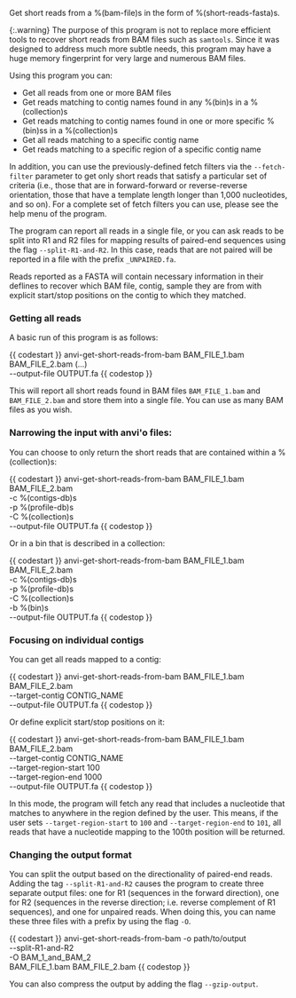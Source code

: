 Get short reads from a %(bam-file)s in the form of %(short-reads-fasta)s.

{:.warning}
The purpose of this program is not to replace more efficient tools to recover short reads from BAM files such as `samtools`. Since it was designed to address much more subtle needs, this program may have a huge memory fingerprint for very large and numerous BAM files.

Using this program you can:

* Get all reads from one or more BAM files
* Get reads matching to contig names found in any %(bin)s in a %(collection)s
* Get reads matching to contig names found in one or more specific %(bin)ss in a %(collection)s
* Get all reads matching to a specific contig name
* Get reads matching to a specific region of a specific contig name

In addition, you can use the previously-defined fetch filters via the `--fetch-filter` parameter to get only short reads that satisfy a particular set of criteria (i.e., those that are in forward-forward or reverse-reverse orientation, those that have a template length longer than 1,000 nucleotides, and so on). For a complete set of fetch filters you can use, please see the help menu of the program.

The program can report all reads in a single file, or you can ask reads to be split into R1 and R2 files for mapping results of paired-end sequences using the flag `--split-R1-and-R2`. In this case, reads that are not paired will be reported in a file with the prefix `_UNPAIRED.fa`.

Reads reported as a FASTA will contain necessary information in their deflines to recover which BAM file, contig, sample they are from with explicit start/stop positions on the contig to which they matched.

### Getting all reads

A basic run of this program is as follows:

{{ codestart }}
anvi-get-short-reads-from-bam BAM_FILE_1.bam BAM_FILE_2.bam (...) \
                              --output-file OUTPUT.fa
{{ codestop }}

This will report all short reads found in BAM files `BAM_FILE_1.bam` and `BAM_FILE_2.bam` and store them into a single file. You can use as many BAM files as you wish.

### Narrowing the input with anvi'o files:

You can choose to only return the short reads that are contained within a %(collection)s:

{{ codestart }}
anvi-get-short-reads-from-bam BAM_FILE_1.bam BAM_FILE_2.bam \
                              -c %(contigs-db)s \
                              -p %(profile-db)s \
                              -C %(collection)s \
                              --output-file OUTPUT.fa
{{ codestop }}

Or in a bin that is described in a collection:

{{ codestart }}
anvi-get-short-reads-from-bam BAM_FILE_1.bam BAM_FILE_2.bam \
                              -c %(contigs-db)s \
                              -p %(profile-db)s \
                              -C %(collection)s \
                              -b %(bin)s \
                              --output-file OUTPUT.fa
{{ codestop }}

### Focusing on individual contigs

You can get all reads mapped to a contig:

{{ codestart }}
anvi-get-short-reads-from-bam BAM_FILE_1.bam BAM_FILE_2.bam \
                              --target-contig CONTIG_NAME \
                              --output-file OUTPUT.fa
{{ codestop }}

Or define explicit start/stop positions on it:

{{ codestart }}
anvi-get-short-reads-from-bam BAM_FILE_1.bam BAM_FILE_2.bam \
                              --target-contig CONTIG_NAME \
                              --target-region-start 100 \
                              --target-region-end 1000 \
                              --output-file OUTPUT.fa
{{ codestop }}

In this mode, the program will fetch any read that includes a nucleotide that matches to anywhere in the region defined by the user. This means, if the user sets `--target-region-start` to `100` and `--target-region-end` to `101`, all reads that have a nucleotide mapping to the 100th position will be returned.

### Changing the output format

You can split the output based on the directionality of paired-end reads. Adding the tag `--split-R1-and-R2` causes the program to create three separate output files: one for R1 (sequences in the forward direction), one for R2 (sequences in the reverse direction; i.e. reverse complement of R1 sequences), and one for unpaired reads. When doing this, you can name these three files with a prefix by using the flag `-O`.

{{ codestart }}
anvi-get-short-reads-from-bam -o path/to/output \
                              --split-R1-and-R2 \
                              -O BAM_1_and_BAM_2 \
                              BAM_FILE_1.bam BAM_FILE_2.bam
{{ codestop }}

You can also compress the output by adding the flag `--gzip-output`.
